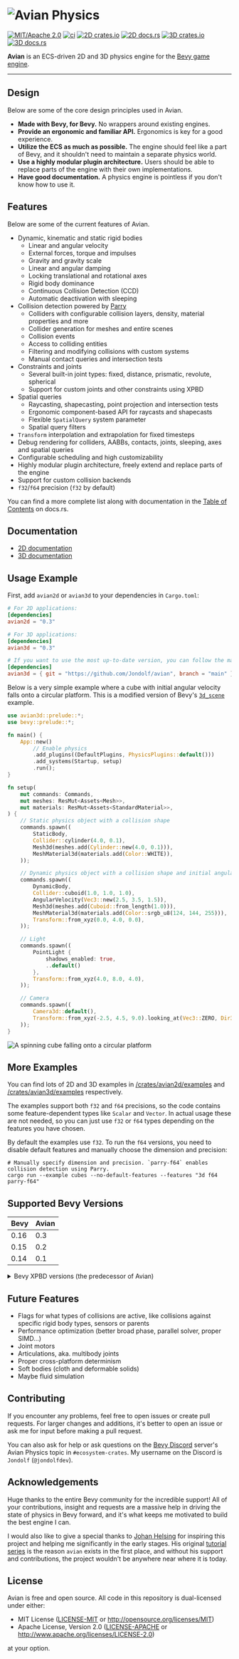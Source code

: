 # ![Avian Physics](https://raw.githubusercontent.com/Jondolf/avian/avian/assets/branding/logo.svg)

[![MIT/Apache 2.0](https://img.shields.io/badge/license-MIT%2FApache-blue.svg)](https://github.com/Jondolf/avian#license)
[![ci](https://github.com/Jondolf/avian/actions/workflows/ci.yml/badge.svg?branch=main)](https://github.com/Jondolf/avian/actions/workflows/ci.yml)
[![2D crates.io](https://img.shields.io/crates/v/avian2d?label=2D%20crates.io)](https://crates.io/crates/avian2d)
[![2D docs.rs](https://img.shields.io/docsrs/avian2d?label=2D%20docs.rs)](https://docs.rs/avian2d)
[![3D crates.io](https://img.shields.io/crates/v/avian3d?label=3D%20crates.io)](https://crates.io/crates/avian3d)
[![3D docs.rs](https://img.shields.io/docsrs/avian3d?label=3D%20docs.rs)](https://docs.rs/avian3d)

**Avian** is an ECS-driven 2D and 3D physics engine for the [Bevy game engine](https://bevyengine.org/).

---

## Design

Below are some of the core design principles used in Avian.

- **Made with Bevy, for Bevy.** No wrappers around existing engines.
- **Provide an ergonomic and familiar API.** Ergonomics is key for a good experience.
- **Utilize the ECS as much as possible.** The engine should feel like a part of Bevy, and it shouldn't
    need to maintain a separate physics world.
- **Use a highly modular plugin architecture.** Users should be able to replace parts of the engine
    with their own implementations.
- **Have good documentation.** A physics engine is pointless if you don't know how to use it.

## Features

Below are some of the current features of Avian.

- Dynamic, kinematic and static rigid bodies
  - Linear and angular velocity
  - External forces, torque and impulses
  - Gravity and gravity scale
  - Linear and angular damping
  - Locking translational and rotational axes
  - Rigid body dominance
  - Continuous Collision Detection (CCD)
  - Automatic deactivation with sleeping
- Collision detection powered by [Parry](https://parry.rs)
  - Colliders with configurable collision layers, density, material properties and more
  - Collider generation for meshes and entire scenes
  - Collision events
  - Access to colliding entities
  - Filtering and modifying collisions with custom systems
  - Manual contact queries and intersection tests
- Constraints and joints
  - Several built-in joint types: fixed, distance, prismatic, revolute, spherical
  - Support for custom joints and other constraints using XPBD
- Spatial queries
  - Raycasting, shapecasting, point projection and intersection tests
  - Ergonomic component-based API for raycasts and shapecasts
  - Flexible `SpatialQuery` system parameter
  - Spatial query filters
- `Transform` interpolation and extrapolation for fixed timesteps
- Debug rendering for colliders, AABBs, contacts, joints, sleeping, axes and spatial queries
- Configurable scheduling and high customizability
- Highly modular plugin architecture, freely extend and replace parts of the engine
- Support for custom collision backends
- `f32`/`f64` precision (`f32` by default)

You can find a more complete list along with documentation in the
[Table of Contents](https://docs.rs/avian3d/latest/avian3d/#table-of-contents)
on docs.rs.

## Documentation

- [2D documentation](https://docs.rs/avian2d)
- [3D documentation](https://docs.rs/avian3d)

## Usage Example

First, add `avian2d` or `avian3d` to your dependencies in `Cargo.toml`:

```toml
# For 2D applications:
[dependencies]
avian2d = "0.3"

# For 3D applications:
[dependencies]
avian3d = "0.3"

# If you want to use the most up-to-date version, you can follow the main branch:
[dependencies]
avian3d = { git = "https://github.com/Jondolf/avian", branch = "main" }
```

Below is a very simple example where a cube with initial angular velocity falls onto a circular platform.
This is a modified version of Bevy's [`3d_scene`](https://bevyengine.org/examples/3d-rendering/3d-scene/) example.

```rust
use avian3d::prelude::*;
use bevy::prelude::*;

fn main() {
    App::new()
        // Enable physics
        .add_plugins((DefaultPlugins, PhysicsPlugins::default()))
        .add_systems(Startup, setup)
        .run();
}

fn setup(
    mut commands: Commands,
    mut meshes: ResMut<Assets<Mesh>>,
    mut materials: ResMut<Assets<StandardMaterial>>,
) {
    // Static physics object with a collision shape
    commands.spawn((
        StaticBody,
        Collider::cylinder(4.0, 0.1),
        Mesh3d(meshes.add(Cylinder::new(4.0, 0.1))),
        MeshMaterial3d(materials.add(Color::WHITE)),
    ));

    // Dynamic physics object with a collision shape and initial angular velocity
    commands.spawn((
        DynamicBody,
        Collider::cuboid(1.0, 1.0, 1.0),
        AngularVelocity(Vec3::new(2.5, 3.5, 1.5)),
        Mesh3d(meshes.add(Cuboid::from_length(1.0))),
        MeshMaterial3d(materials.add(Color::srgb_u8(124, 144, 255))),
        Transform::from_xyz(0.0, 4.0, 0.0),
    ));

    // Light
    commands.spawn((
        PointLight {
            shadows_enabled: true,
            ..default()
        },
        Transform::from_xyz(4.0, 8.0, 4.0),
    ));

    // Camera
    commands.spawn((
        Camera3d::default(),
        Transform::from_xyz(-2.5, 4.5, 9.0).looking_at(Vec3::ZERO, Dir3::Y),
    ));
}
```

![A spinning cube falling onto a circular platform](https://github.com/user-attachments/assets/14d25e7e-9d46-467c-9fe6-dc408cd23398)

## More Examples

You can find lots of 2D and 3D examples in [/crates/avian2d/examples](/crates/avian2d/examples) and [/crates/avian3d/examples](/crates/avian3d/examples) respectively.

The examples support both `f32` and `f64` precisions, so the code contains some feature-dependent types like `Scalar` and `Vector`.
In actual usage these are not needed, so you can just use `f32` or `f64` types depending on the features you have chosen.

By default the examples use `f32`. To run the `f64` versions, you need to disable default features and manually choose the dimension
and precision:

```shell
# Manually specify dimension and precision. `parry-f64` enables collision detection using Parry.
cargo run --example cubes --no-default-features --features "3d f64 parry-f64"
```

## Supported Bevy Versions

| Bevy    | Avian |
| ------- | ----- |
| 0.16    | 0.3   |
| 0.15    | 0.2   |
| 0.14    | 0.1   |

<details>
  <summary>Bevy XPBD versions (the predecessor of Avian)</summary>

  | Bevy | Bevy XPBD |
  | ---- | --------- |
  | 0.14 | 0.5       |
  | 0.13 | 0.4       |
  | 0.12 | 0.3       |
  | 0.11 | 0.2       |
  | 0.10 | 0.1       |

</details>

## Future Features

- Flags for what types of collisions are active, like collisions against specific rigid body types, sensors or parents
- Performance optimization (better broad phase, parallel solver, proper SIMD...)
- Joint motors
- Articulations, aka. multibody joints
- Proper cross-platform determinism
- Soft bodies (cloth and deformable solids)
- Maybe fluid simulation

## Contributing

If you encounter any problems, feel free to open issues or create pull requests.
For larger changes and additions, it's better to open an issue or ask me for input
before making a pull request.

You can also ask for help or ask questions on the [Bevy Discord](https://discord.com/invite/gMUk5Ph)
server's Avian Physics topic in `#ecosystem-crates`. My username on the Discord is `Jondolf` (`@jondolfdev`).

## Acknowledgements

Huge thanks to the entire Bevy community for the incredible support!
All of your contributions, insight and requests are a massive help
in driving the state of physics in Bevy forward, and it's what
keeps me motivated to build the best engine I can.

I would also like to give a special thanks to [Johan Helsing][johan-helsing]
for inspiring this project and helping me significantly in the early stages.
His original [tutorial series][johan-xpbd-tutorial] is the reason `avian`
exists in the first place, and without his support and contributions,
the project wouldn't be anywhere near where it is today.

[johan-helsing]: https://github.com/johanhelsing
[johan-xpbd-tutorial]: https://johanhelsing.studio/posts/bevy-xpbd

## License

Avian is free and open source. All code in this repository is dual-licensed under either:

- MIT License ([LICENSE-MIT](/LICENSE-MIT) or <http://opensource.org/licenses/MIT>)
- Apache License, Version 2.0 ([LICENSE-APACHE](/LICENSE-APACHE) or <http://www.apache.org/licenses/LICENSE-2.0>)

at your option.
